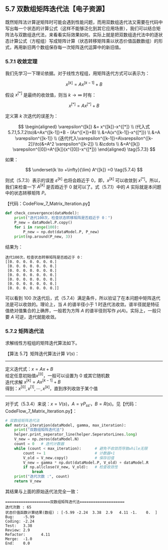 
## 5.7 双数组矩阵迭代法【电子资源】

既然矩阵法计算逆矩阵时可能会遇到性能问题，而用双数组迭代法又需要在代码中写出每一个状态的计算公式（这样不能够泛化到其它应用场景），我们可以结合矩阵法与双数组迭代法，来看看实际效果如何。实际上就是把双数组迭代法中的逐状态计算公式（方程组）写成矩阵计算（状态转移矩阵乘以状态价值函数数组）的形式，再用新旧两个数组保存每一次矩阵迭代运算中的新旧值。

### 5.7.1 收敛定理

我们先学习一下理论依据。对于线性方程组，用矩阵迭代方式可以表示为：

$$
x^{[k]}=Ax^{[k-1]}+B \tag{5.7.1}
$$ 

假设 $x^{[*]}$ 是最终的收敛值，则当 $k \to \infty$ 时有：

$$
x^{[*]}=Ax^{[*]}+B \tag{5.7.2}
$$

定义第 $k$ 次迭代的误差为：

$$
\begin{aligned}
\varepsilon^{[k]} &= x^{[k]}-x^{[*]}
\\
(代入式5.7.1,5.7.2\to)&=Ax^{[k-1]}+B - (Ax^{[*]}+B)
\\
&=A(x^{[k-1]}-x^{[*]})
\\
&=A \varepsilon^{[k-1]}
\\
(迭代代入\varepsilon^{[k-1]}=A\varepsilon^{[k-2]}\to)&=A^2 \varepsilon^{[k-2]}
\\
&\cdots
\\
&=A^{[k]} \varepsilon^{[0]}=A^{[k]}(x^{[0]}-x^{[*]})
\end{aligned}
\tag{5.7.3}
$$

如果：

$$
\underset{k \to +\infty}{\lim} A^{[k]} =0 \tag{5.7.4}
$$

则式（5.7.3）表示的误差 $\varepsilon^{[k]}$ 也将会趋近于 0，即，$x^{[k]}$ 可以收敛到 $x^{[*]}$。所以，我们来检查一下 $A^{[k]}$ 是否趋近于 0 就可以了。式（5.7.1）中的 $A$ 实际就是本问题中的状态转移矩阵 $P$。

【代码：CodeFlow_7_Matrix_Iteration.py】

```Python
def check_convergence(dataModel):
    print("迭代100次，检查状态转移矩阵是否趋近于 0：")
    P_new = dataModel.P.copy()
    for i in range(100):
        P_new = np.dot(dataModel.P, P_new)
    print(np.around(P_new, 3))
```
结果为：
```
迭代100次，检查状态转移矩阵是否趋近于 0：
[[0. 0. 0. 0. 0. 0. 0.]
 [0. 0. 0. 0. 0. 0. 0.]
 [0. 0. 0. 0. 0. 0. 0.]
 [0. 0. 0. 0. 0. 0. 0.]
 [0. 0. 0. 0. 0. 0. 0.]
 [0. 0. 0. 0. 0. 0. 0.]
 [0. 0. 0. 0. 0. 0. 0.]]
```
可以看到 100 次迭代后，式（5.7.4）满足条件，所以验证了在本问题中矩阵迭代法是可以收敛的。理论上，当 $A$ 的谱半径小于 1 时迭代法收敛。谱半径就是特征值绝对值集合的上确界，一般若为方阵 $A$ 的谱半径则写作 $ρ(A)$。实际上，一般只要 $A$ 可逆，迭代就能收敛。


### 5.7.2 矩阵迭代法

求解线性方程组的矩阵迭代算法如下。

【算法 5.7】矩阵迭代算法计算 $V(s)$：

***

定义迭代式：$x=Ax+B$<br>
给定任意初始值$x^{[0]}$，一般可以设置为 0 或其它随机数<br>
迭代求解 $x^{[k]}=Ax^{[k-1]}+B$<br>
得到：$x^{[0]},x^{[1]},\cdots,x^{[k]}$，直到序列收敛于某个值<br>

***

对于式（5.3.4）来说：$x=V(s)，A = \gamma P_{ss'}，B=R(s)$。见【代码：CodeFlow_7_Matrix_Iteration.py】：

```Python
# 双数组矩阵迭代法
def matrix_iteration(dataModel, gamma, max_iteration):
    print("双数组矩阵迭代法")
    helper.print_seperator_line(helper.SeperatorLines.long)
    V_new = np.zeros(dataModel.N)
    count = 0   # 迭代计数器
    while (count < max_iteration):      # 避免不收敛而导致while无限
        count += 1                      # 计数器+1
        V_old = V_new.copy()            # 保存旧值
        V_new = gamma * np.dot(dataModel.P, V_old) + dataModel.R
        if np.allclose(V_new, V_old):   # 检查收敛性
            break
    print("迭代次数 :", count)
    return V_new
```

其结果与上面的原始迭代法完全一致：

```
====================双数组矩阵迭代法====================
迭代次数 : 65
状态价值函数计算结果(数组) : [-5.99 -2.24  3.38  2.9   4.11 -1.    0.  ]
Bug:    -5.99
Coding: -2.24
Test:   3.38
Review: 2.9
Refactor:       4.11
Merge:  -1.0
End:    0.0
```
